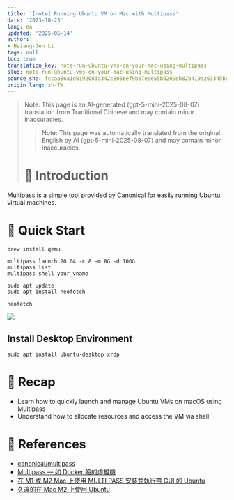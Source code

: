 ```yaml
---
title: '[note] Running Ubuntu VM on Mac with Multipass'
date: '2023-10-23'
lang: en
updated: '2025-05-14'
author:
- Hsiang-Jen Li
tags: null
toc: true
translation_key: note-run-ubuntu-vms-on-your-mac-using-multipass
slug: note-run-ubuntu-vms-on-your-mac-using-multipass
source_sha: fccaa86a1d0192083a342c8066ef9b67eee55b0209eb82b419a263345b6b425d
origin_lang: zh-TW
---
```


> Note: This page is an AI-generated (gpt-5-mini-2025-08-07) translation from Traditional Chinese and may contain minor inaccuracies.
> 
> > Note: This page was automatically translated from the original English by AI (gpt-5-mini-2025-08-07) and may contain minor inaccuracies.
> 
> # 📌 Introduction

Multipass is a simple tool provided by Canonical for easily running Ubuntu virtual machines.

<!-- more -->

# 🚀 Quick Start

```
brew install qemu
```

```
multipass launch 20.04 -c 8 -m 8G -d 100G
multipass list
multipass shell your_vname
```

```
sudo apt update
sudo apt install neofetch
```

```
neofetch
```

![](https://hackmd.io/_uploads/S1Djr7RM6.png)

## Install Desktop Environment
```
sudo apt install ubuntu-desktop xrdp
```

# 🔁 Recap

- Learn how to quickly launch and manage Ubuntu VMs on macOS using Multipass
- Understand how to allocate resources and access the VM via shell

# 🔗 References
- [canonical/multipass](https://github.com/canonical/multipass)
- [Multipass — 如 Docker 般的虛擬機](https://jackkuo-tw.medium.com/multipass-%E5%A6%82-docker-%E8%88%AC%E7%9A%84%E8%99%9B%E6%93%AC%E6%A9%9F-e19e3e36aec3)
- [在 M1 或 M2 Mac 上使用 MULTI PASS 安裝並執行帶 GUI 的 Ubuntu](https://www.youtube.com/watch?v=oi8f6hVI2P4)
- [久違的在 Mac M2 上使用 Ubuntu](https://vocus.cc/article/63d11eddfd89780001f3daf4)
